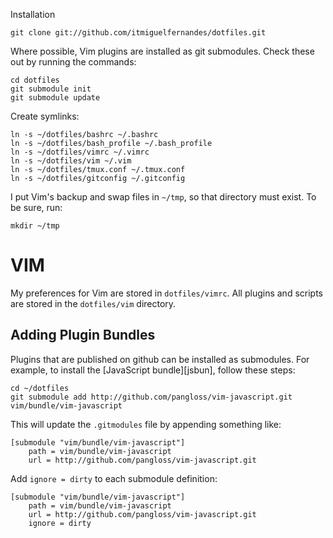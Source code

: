 Installation

    git clone git://github.com/itmiguelfernandes/dotfiles.git

Where possible, Vim plugins are installed as git submodules. Check these out by
running the commands:

    cd dotfiles
    git submodule init
    git submodule update

Create symlinks:

    ln -s ~/dotfiles/bashrc ~/.bashrc
    ln -s ~/dotfiles/bash_profile ~/.bash_profile
    ln -s ~/dotfiles/vimrc ~/.vimrc
    ln -s ~/dotfiles/vim ~/.vim
    ln -s ~/dotfiles/tmux.conf ~/.tmux.conf
    ln -s ~/dotfiles/gitconfig ~/.gitconfig

I put Vim's backup and swap files in `~/tmp`, so that directory must exist. To
be sure, run:

    mkdir ~/tmp

# VIM #

My preferences for Vim are stored in `dotfiles/vimrc`. All plugins and scripts are stored in the `dotfiles/vim`
directory.

## Adding Plugin Bundles ##

Plugins that are published on github can be installed as submodules. For
example, to install the [JavaScript bundle][jsbun], follow these steps:

    cd ~/dotfiles
    git submodule add http://github.com/pangloss/vim-javascript.git vim/bundle/vim-javascript

This will update the `.gitmodules` file by appending something like:

    [submodule "vim/bundle/vim-javascript"]
        path = vim/bundle/vim-javascript
        url = http://github.com/pangloss/vim-javascript.git

Add `ignore = dirty` to each submodule definition:

    [submodule "vim/bundle/vim-javascript"]
        path = vim/bundle/vim-javascript
        url = http://github.com/pangloss/vim-javascript.git
        ignore = dirty
